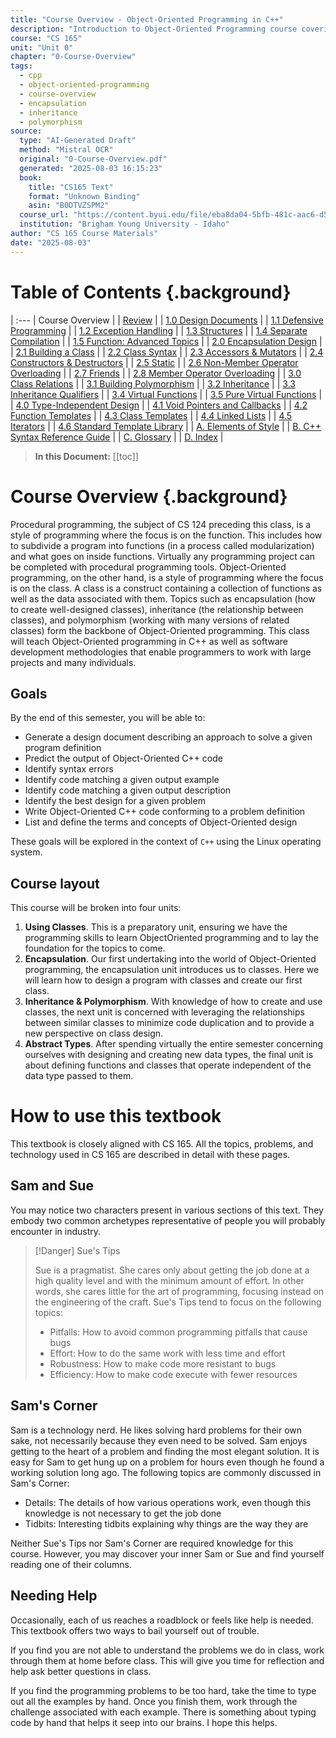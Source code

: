 ```yaml
---
title: "Course Overview - Object-Oriented Programming in C++"
description: "Introduction to Object-Oriented Programming course covering encapsulation, inheritance, polymorphism, and abstract types"
course: "CS 165"
unit: "Unit 0"
chapter: "0-Course-Overview"
tags:
  - cpp
  - object-oriented-programming
  - course-overview
  - encapsulation
  - inheritance
  - polymorphism
source:
  type: "AI-Generated Draft"
  method: "Mistral OCR"
  original: "0-Course-Overview.pdf"
  generated: "2025-08-03 16:15:23"
  book:
    title: "CS165 Text"
    format: "Unknown Binding"
    asin: "B0DTVZSPM2"
  course_url: "https://content.byui.edu/file/eba8da04-5bfb-481c-aac6-d571199802f3/5/CS%20165%20Syllabus.html"
  institution: "Brigham Young University - Idaho"
author: "CS 165 Course Materials"
date: "2025-08-03"
---
```


# Table of Contents {.background}

| :---
| Course Overview |
| [Review](0-Review.ai.md) |
| [1.0 Design Documents](../Unit-1/Chapter-1.0/1.0-Using-Objects.ai.md) |
| [1.1 Defensive Programming](../Unit-1/Chapter-1.1/1.1-Defensive-Programming.ai.md) |
| [1.2 Exception Handling](../Unit-1/Chapter-1.2/1.2-Exception-Handling.ai.md) |
| [1.3 Structures](../Unit-1/Chapter-1.3/1.3-Structures.ai.md) |
| [1.4 Separate Compilation](../Unit-1/Chapter-1.4/1.4-Separate-Compilation.ai.md) |
| [1.5 Function: Advanced Topics](../Unit-1/Chapter-1.5/1.5-Function-Advanced-Topics.ai.md) |
| [2.0 Encapsulation Design](../Unit-2/Chapter-2.0/2.0-Encapsulation-Design.ai.md) |
| [2.1 Building a Class](../Unit-2/Chapter-2.1/2.1-Building-a-Class.ai.md) |
| [2.2 Class Syntax](../Unit-2/Chapter-2.2/2.2-Class-Syntax.ai.md) |
| [2.3 Accessors & Mutators](../Unit-2/Chapter-2.3/2.3-Accessors-&-Mutators.ai.md) |
| [2.4 Constructors & Destructors](../Unit-2/Chapter-2.4/2.4-Constructors-&-Destructors.ai.md) |
| [2.5 Static](../Unit-2/Chapter-2.5/2.5-Static.ai.md) |
| [2.6 Non-Member Operator Overloading](../Unit-2/Chapter-2.6/2.6-Non-Member-Operator-Overloading.ai.md) |
| [2.7 Friends](../Unit-2/Chapter-2.7/2.7-Friends.ai.md) |
| [2.8 Member Operator Overloading](../Unit-2/Chapter-2.8/2.8-Member-Operator-Overloading.ai.md) |
| [3.0 Class Relations](../Unit-3/Chapter-3.0/3.0-Class-Relations.ai.md) |
| [3.1 Building Polymorphism](../Unit-3/Chapter-3.1/3.1-Building-Polymorphism.ai.md) |
| [3.2 Inheritance](../Unit-3/Chapter-3.2/3.2-Inheritance.ai.md) |
| [3.3 Inheritance Qualifiers](../Unit-3/Chapter-3.3/3.3-Inheritance-Qualifiers.ai.md) |
| [3.4 Virtual Functions](../Unit-3/Chapter-3.4/3.4-Virtual-Functions.ai.md) |
| [3.5 Pure Virtual Functions](../Unit-3/Chapter-3.5/3.5-Pure-Virtual-Functions.ai.md) |
| [4.0 Type-Independent Design](../Unit-4/Chapter-4.0/4.0-Type-Independent-Design.ai.md) |
| [4.1 Void Pointers and Callbacks](../Unit-4/Chapter-4.1/4.1-Void-Pointers-and-Callbacks.ai.md) |
| [4.2 Function Templates](../Unit-4/Chapter-4.2/4.2-Function-Templates.ai.md) |
| [4.3 Class Templates](../Unit-4/Chapter-4.3/4.3-Class-Templates.ai.md) |
| [4.4 Linked Lists](../Unit-4/Chapter-4.4/4.4-Linked-List.ai.md) |
| [4.5 Iterators](../Unit-4/Chapter-4.5/4.5-Iterators.ai.md) |
| [4.6 Standard Template Library](../Unit-4/Chapter-4.6/4.6-Standard-Template-Library.ai.md) |
| [A. Elements of Style](../Appendix/Appendix-A-Elements-of-Style.ai.md) |
| [B. C++ Syntax Reference Guide](../Appendix/Appendix-B-C++-Reference-Guide.ai.md) |
| [C. Glossary](../Appendix/Appendix-C-Glossary.ai.md) |
| [D. Index](../Appendix/Appendix-D-Index.ai.md) |

> **In this Document:**
> [[toc]]

# Course Overview {.background}

Procedural programming, the subject of CS 124 preceding this class, is a style of programming where the focus is on the function. This includes how to subdivide a program into functions (in a process called modularization) and what goes on inside functions. Virtually any programming project can be completed with procedural programming tools.
Object-Oriented programming, on the other hand, is a style of programming where the focus is on the class. A class is a construct containing a collection of functions as well as the data associated with them. Topics such as encapsulation (how to create well-designed classes), inheritance (the relationship between classes), and polymorphism (working with many versions of related classes) form the backbone of Object-Oriented programming.
This class will teach Object-Oriented programming in C++ as well as software development methodologies that enable programmers to work with large projects and many individuals.

## Goals

By the end of this semester, you will be able to:

- Generate a design document describing an approach to solve a given program definition
- Predict the output of Object-Oriented C++ code
- Identify syntax errors
- Identify code matching a given output example
- Identify code matching a given output description
- Identify the best design for a given problem
- Write Object-Oriented C++ code conforming to a problem definition
- List and define the terms and concepts of Object-Oriented design

These goals will be explored in the context of `C++` using the Linux operating system.

## Course layout

This course will be broken into four units:

1. **Using Classes**. This is a preparatory unit, ensuring we have the programming skills to learn ObjectOriented programming and to lay the foundation for the topics to come.
2. **Encapsulation**. Our first undertaking into the world of Object-Oriented programming, the encapsulation unit introduces us to classes. Here we will learn how to design a program with classes and create our first class.
3. **Inheritance & Polymorphism**. With knowledge of how to create and use classes, the next unit is concerned with leveraging the relationships between similar classes to minimize code duplication and to provide a new perspective on class design.
4. **Abstract Types**. After spending virtually the entire semester concerning ourselves with designing and creating new data types, the final unit is about defining functions and classes that operate independent of the data type passed to them.

# How to use this textbook 

This textbook is closely aligned with CS 165. All the topics, problems, and technology used in CS 165 are described in detail with these pages.

## Sam and Sue

You may notice two characters present in various sections of this text. They embody two common archetypes representative of people you will probably encounter in industry.

> [!Danger] Sue's Tips
> 
> Sue is a pragmatist. She cares only about getting the job done at a high quality level and with the minimum amount of effort. In other words, she cares little for the art of programming, focusing instead on the engineering of the craft.
> Sue's Tips tend to focus on the following topics:
> 
> - Pitfalls: How to avoid common programming pitfalls that cause bugs
> - Effort: How to do the same work with less time and effort
> - Robustness: How to make code more resistant to bugs
> - Efficiency: How to make code execute with fewer resources


## Sam's Corner

Sam is a technology nerd. He likes solving hard problems for their own sake, not necessarily because they even need to be solved. Sam enjoys getting to the heart of a problem and finding the most elegant solution. It is easy for Sam to get hung up on a problem for hours even though he found a working solution long ago.
The following topics are commonly discussed in Sam's Corner:

- Details: The details of how various operations work, even though this knowledge is not necessary to get the job done
- Tidbits: Interesting tidbits explaining why things are the way they are

Neither Sue's Tips nor Sam's Corner are required knowledge for this course. However, you may discover your inner Sam or Sue and find yourself reading one of their columns.

## Needing Help

Occasionally, each of us reaches a roadblock or feels like help is needed. This textbook offers two ways to bail yourself out of trouble.

If you find you are not able to understand the problems we do in class, work through them at home before class. This will give you time for reflection and help ask better questions in class.

If you find the programming problems to be too hard, take the time to type out all the examples by hand. Once you finish them, work through the challenge associated with each example. There is something about typing code by hand that helps it seep into our brains. I hope this helps.
